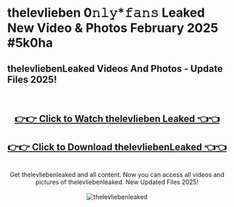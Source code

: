 # thelevlieben 0𝚗𝚕𝚢*𝚏𝚊𝚗𝚜 Leaked New Video & Photos February 2025 #5k0ha

<h2>thelevliebenLeaked Videos And Photos - Update Files 2025!</h2>
<br>
<div align="center">
<h2><a href="https://mediaupload.pro?title=thelevlieben&ref=11F" rel="nofollow">👉👉 Click to Watch thelevlieben Leaked 👈👈</a></h2>
<h2><a href="https://mediaupload.pro?title=thelevlieben&ref=11F" rel="nofollow">👉👉 Click to Download thelevliebenLeaked 👈👈</a></h2>
<br>
Get thelevliebenleaked and all content. Now you can access all videos and pictures of thelevliebenleaked. New Updated Files 2025!
<br>
<br>
<a href="https://mediaupload.pro?title=thelevlieben&ref=11F" rel="nofollow" data-target="animated-image.originalLink"><img src="https://i.ibb.co/Gkj2r4b/banner.png" alt="thelevliebenleaked" style="max-width: 100%; display: inline-block;" data-target="animated-image.originalImage"></a>
</div>
<br>

